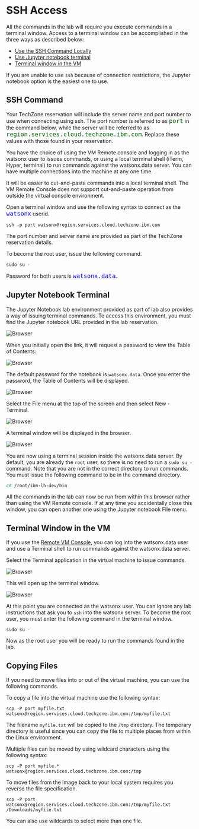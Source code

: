 # SSH Access

All the commands in the lab will require you execute commands in a terminal window. Access to a terminal window can be accomplished in the three ways as described below:

* [Use the SSH Command Locally](#ssh-command)
* [Use Jupyter notebook terminal](#jupyter-notebook-terminal)
* [Terminal window in the VM](#terminal-window-in-the-vm)

If you are unable to use `ssh` because of connection restrictions, the Jupyter notebook option is the easiest one to use.

## SSH Command

Your TechZone reservation will include the server name and port number to use when connecting using ssh. The port number is referred to as <tt style="font-size: large; color: darkgreen;">port</tt> in the command below, while the server will be referred to as <tt style="font-size: large; color: darkgreen;">region.services.cloud.techzone.ibm.com</tt>. Replace these values with those found in your reservation.

You have the choice of using the VM Remote console and logging in as the watsonx user to issues commands, or using a local terminal shell (iTerm, Hyper, terminal) to run commands against the watsonx.data server. You can have multiple connections into the machine at any one time. 

It will be easier to cut-and-paste commands into a local terminal shell. The VM Remote Console does not support cut-and-paste operation from outside the virtual console environment.

Open a terminal window and use the following syntax to connect as the <code style="font-size: medium;color:blue;">watsonx</code> userid.

```
ssh -p port watsonx@region.services.cloud.techzone.ibm.com
```

The port number and server name are provided as part of the TechZone reservation details.

To become the root user, issue the following command.
```
sudo su -
```
Password for both users is <code style="color:blue;font-size:medium;">watsonx.data</code>.

## Jupyter Notebook Terminal

The Jupyter Notebook lab environment provided as part of lab also provides a way of issuing terminal commands. To access this environment, you must find the Jupyter notebook URL provided in the lab reservation.

![Browser](wxd-images/watsonx-ssh-jupyter-url.png)

When you initially open the link, it will request a password to view the Table of Contents:

![Browser](wxd-images/jupyter-password.png)

The default password for the notebook is `watsonx.data`. Once you enter the password, the Table of Contents will be displayed.

![Browser](wxd-images/watsonx-ssh-jupyter-toc.png)

Select the File menu at the top of the screen and then select New - Terminal.

![Browser](wxd-images/watsonx-ssh-jupyter-file.png)

A terminal window will be displayed in the browser.

![Browser](wxd-images/watsonx-ssh-jupyter-terminal.png)

You are now using a terminal session inside the watsonx.data server. By default, you are already the `root` user, so there is no need to run a `sudo su -` command. Note that you are not in the correct directory to run commands. You must issue the following command to be in the command directory.

```bash
cd /root/ibm-lh-dev/bin
```

All the commands in the lab can now be run from within this browser rather than using the VM Remote console. If at any time you accidentally close this window, you can open another one using the Jupyter notebook File menu.

## Terminal Window in the VM

If you use the [Remote VM Console](wxd-reference-console.md), you can log into the watsonx.data user and use a Terminal shell to run commands against the watsonx.data server. 

Select the Terminal application in the virtual machine to issue commands. 

![Browser](wxd-images/terminal-vmware-command.png)

This will open up the terminal window.

![Browser](wxd-images/terminal-vmware.png)

At this point you are connected as the watsonx user. You can ignore any lab instructions that ask you to `ssh` into the watsonx server. To become the root user, you must enter the following command in the terminal window.
```
sudo su -
```

Now as the root user you will be ready to run the commands found in the lab.


## Copying Files

If you need to move files into or out of the virtual machine, you can use the following commands.

To copy a file into the virtual machine use the following syntax:

```
scp -P port myfile.txt watsonx@region.services.cloud.techzone.ibm.com:/tmp/myfile.txt
```

The filename `myfile.txt` will be copied to the `/tmp` directory. The temporary directory is useful since you can copy the file to multiple places from within the Linux environment.

Multiple files can be moved by using wildcard characters using the following syntax:

```
scp -P port myfile.* watsonx@region.services.cloud.techzone.ibm.com:/tmp
```

To move files from the image back to your local system requires you reverse the file specification.

```
scp -P port watsonx@region.services.cloud.techzone.ibm.com:/tmp/myfile.txt /Downloads/myfile.txt
```

You can also use wildcards to select more than one file.